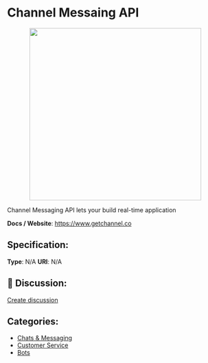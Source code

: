 # Channel Messaing API
<p align="center">
    <img width="400" src="https://raw.githubusercontent.com/apis-list/apis-list/main/apis/channel-messaing-api/logo_256x256.png" />
</p>

Channel Messaging API lets your build real-time application

**Docs / Website**: https://www.getchannel.co

## Specification:
**Type**:  N/A 
**URI**:  N/A 

## 💬 Discussion:
[Create discussion](https://github.com/apis-list/apis-list/discussions/new)

## Categories:
- [Chats & Messaging](https://github.com/apis-list/apis-list#chats-and-messaging)
- [Customer Service](https://github.com/apis-list/apis-list#customer-service)
- [Bots](https://github.com/apis-list/apis-list#bots)



